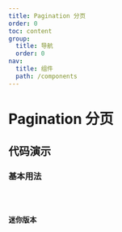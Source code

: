 ```yaml
---
title: Pagination 分页
order: 0
toc: content
group:
  title: 导航
  order: 0
nav:
  title: 组件
  path: /components
---
```


# Pagination 分页

## 代码演示

### 基本用法

<code src="./demos/basic.tsx" />

### 迷你版本

<code src="./demos/size.tsx" />
